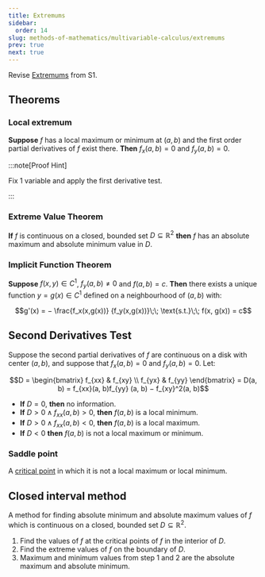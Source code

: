 ```yaml
---
title: Extremums
sidebar:
  order: 14
slug: methods-of-mathematics/multivariable-calculus/extremums
prev: true
next: true
---
```


Revise [Extremums](https://s1.sahithyan.dev/mathematics/real-analysis/extremums/) from S1.

## Theorems

### Local extremum

**Suppose** $f$ has a local maximum or minimum at $(a,b)$ and the first order partial derivatives of $f$
exist there. **Then** $f_x (a, b) = 0$ and $f_y (a, b) = 0$.

:::note[Proof Hint]

Fix 1 variable and apply the first derivative test.

:::

### Extreme Value Theorem

**If** $f$ is continuous on a closed, bounded set $D \subseteq \mathbb{R}^2$ **then** $f$ has an absolute maximum and absolute minimum value in $D$.

### Implicit Function Theorem

**Suppose** $f(x, y) ∈ C^1$, $f_y(a, b) \neq 0$ and $f(a, b) = c$. **Then** there exists
a unique function $y = g(x) ∈ C^1$ defined on a neighbourhood of $(a, b)$ with:

```math
g'(x) = − \frac{f_x(x,g(x))}
{f_y(x,g(x))}\;\; \text{s.t.}\;\; f(x, g(x)) = c
```

## Second Derivatives Test

Suppose the second partial derivatives of $f$ are continuous on a disk
with center $(a, b)$, and suppose that $f_x (a, b) = 0$ and $f_y (a, b) = 0$. Let:

```math
D =
\begin{bmatrix}
f_{xx} & f_{xy} \\
f_{yx} & f_{yy}
\end{bmatrix}
=
D(a, b) = f_{xx}(a, b)f_{yy} (a, b) − f_{xy}^2(a, b)
```

- **If** $D=0$, **then** no information.
- **If** $D > 0 \land f_{xx} (a, b) > 0$, **then** $f(a, b)$ is a local minimum.
- **If** $D > 0 \land f_{xx} (a, b) < 0$, **then** $f(a, b)$ is a local maximum.
- **If** $D < 0$ **then** $f(a, b)$ is not a local maximum or minimum.

### Saddle point

A [critical point](/methods-of-mathematics/multivariable-calculus/directional-derivative/#critical-point) in which it is not a local maximum or local minimum.

## Closed interval method

A method for finding absolute minimum and absolute maximum values of $f$ which is continuous on a closed, bounded set $D \subseteq \mathbb{R}^2$.

1. Find the values of $f$ at the critical points of $f$ in the interior of $D$.
2. Find the extreme values of $f$ on the boundary of $D$.
3. Maximum and minimum values from step 1 and 2 are the absolute maximum and absolute minimum.
